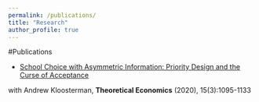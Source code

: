 ```yaml
---
permalink: /publications/
title: "Research"
author_profile: true
---
```


#Publications

* [School Choice with Asymmetric Information: Priority Design and the Curse of Acceptance ](http://petetroyan.github.io/files/Kloosterman_Troyan_Information.pdf)

with Andrew Kloosterman, **Theoretical Economics** (2020), 15(3):1095-1133